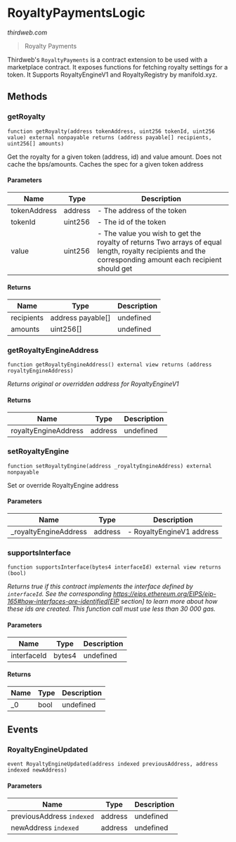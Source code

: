 # RoyaltyPaymentsLogic

*thirdweb.com*

> Royalty Payments

Thirdweb&#39;s `RoyaltyPayments` is a contract extension to be used with a marketplace contract.           It exposes functions for fetching royalty settings for a token.           It Supports RoyaltyEngineV1 and RoyaltyRegistry by manifold.xyz.



## Methods

### getRoyalty

```solidity
function getRoyalty(address tokenAddress, uint256 tokenId, uint256 value) external nonpayable returns (address payable[] recipients, uint256[] amounts)
```

Get the royalty for a given token (address, id) and value amount.  Does not cache the bps/amounts.  Caches the spec for a given token address



#### Parameters

| Name | Type | Description |
|---|---|---|
| tokenAddress | address | - The address of the token |
| tokenId | uint256 | - The id of the token |
| value | uint256 | - The value you wish to get the royalty of returns Two arrays of equal length, royalty recipients and the corresponding amount each recipient should get |

#### Returns

| Name | Type | Description |
|---|---|---|
| recipients | address payable[] | undefined |
| amounts | uint256[] | undefined |

### getRoyaltyEngineAddress

```solidity
function getRoyaltyEngineAddress() external view returns (address royaltyEngineAddress)
```



*Returns original or overridden address for RoyaltyEngineV1*


#### Returns

| Name | Type | Description |
|---|---|---|
| royaltyEngineAddress | address | undefined |

### setRoyaltyEngine

```solidity
function setRoyaltyEngine(address _royaltyEngineAddress) external nonpayable
```

Set or override RoyaltyEngine address



#### Parameters

| Name | Type | Description |
|---|---|---|
| _royaltyEngineAddress | address | - RoyaltyEngineV1 address |

### supportsInterface

```solidity
function supportsInterface(bytes4 interfaceId) external view returns (bool)
```



*Returns true if this contract implements the interface defined by `interfaceId`. See the corresponding https://eips.ethereum.org/EIPS/eip-165#how-interfaces-are-identified[EIP section] to learn more about how these ids are created. This function call must use less than 30 000 gas.*

#### Parameters

| Name | Type | Description |
|---|---|---|
| interfaceId | bytes4 | undefined |

#### Returns

| Name | Type | Description |
|---|---|---|
| _0 | bool | undefined |



## Events

### RoyaltyEngineUpdated

```solidity
event RoyaltyEngineUpdated(address indexed previousAddress, address indexed newAddress)
```





#### Parameters

| Name | Type | Description |
|---|---|---|
| previousAddress `indexed` | address | undefined |
| newAddress `indexed` | address | undefined |



